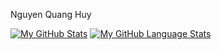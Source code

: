 Nguyen Quang Huy

[![My GitHub Stats](https://github-readme-stats.vercel.app/api/?username=Dev789-del&count_private=true&theme=tokyonight&showicons=true)]()
[![My GitHub Language Stats](https://github-readme-stats.vercel.app/api/top-langs/?username=Dev789-del&langs_count=5&theme=tokyonight)]()

<!---
Dev789-del/Dev789-del is a ✨ special ✨ repository because its `README.md` (this file) appears on your GitHub profile.
You can click the Preview link to take a look at your changes.
--->
